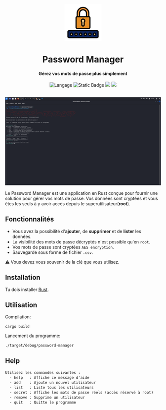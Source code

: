 <p align="center">
    <img src="image/password.png" height="120px"/>
    <h1 align="center">Password Manager</h1>
    <h4 align="center">
      Gérez vos mots de passe plus simplement
    </h4>
    <div align="center">
        <img  src="https://img.shields.io/badge/rust-grey?logo=rust" alt="Langage">
        <img  src="https://img.shields.io/badge/Linux-blue?logo=linux" alt="Static Badge">
        <img src="https://img.shields.io/badge/encryption-AES-yellow">
        <img src="https://img.shields.io/badge/password_manager-red">
    </div>
  <br>
</p>
<img src="image/screen.png">


Le Password Manager est une application en Rust conçue pour fournir une solution pour gérer vos mots de passe. Vos données sont cryptées et vous êtes les seuls à y avoir accès depuis le superutilisateur(**root**).

## Fonctionnalités

- Vous avez la possibilité d'**ajouter**, de **supprimer** et de **lister** les données.
- La visibilité des mots de passe décryptés n'est possible qu'en `root`.
- Vos mots de passe sont cryptées `AES encryption`.
- Sauvegarde sous forme de fichier `.csv`.

⚠️ Vous devez vous souvenir de la clé que vous utilisez.

## Installation

Tu dois installer [Rust](https://www.rust-lang.org/fr/tools/install).

## Utilisation
Compilation:
```
cargo build
```

Lancement du programme:
```
./target/debug/password-manager
```
## Help
```
Utilisez les commandes suivantes :
  - help   : Affiche ce message d'aide
  - add    : Ajoute un nouvel utilisateur
  - list   : Liste tous les utilisateurs
  - secret : Affiche les mots de passe réels (accès réservé à root)
  - remove : Supprime un utilisateur
  - quit   : Quitte le programme
```
